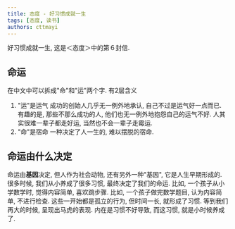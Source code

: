 ```yaml
---
title: 态度 - 好习惯成就一生
tags: [态度, 读书]
authors: cttmayi
---
```


好习惯成就一生, 这是＜态度＞中的第６封信.

## 命运
在中文中可以拆成"命"和"运"两个字. 有2层含义

1. "运"是运气
成功的创始人几乎无一例外地承认, 自己不过是运气好一点而已. 有趣的是, 那些不那么成功的人, 他们也无一例外地抱怨自己的运气不好. 人其实很难一辈子都走好运, 当然也不会一辈子走霉运.
2. "命"是宿命
一种决定了人一生的, 难以摆脱的宿命.

## 命运由什么决定
命运由**基因**决定, 但人作为社会动物, 还有另外一种"基因", 它是人生早期形成的. 很多时候, 我们从小养成了很多习惯, 最终决定了我们的命运.
比如, 一个孩子从小学数学时, 觉得内容简单, 喜欢跳步骤. 
比如, 一个孩子做完数学题目, 认为内容简单, 不进行检查.
这些一开始都是孤立的行为, 但时间一长, 就形成了习惯. 等到我们再大的时候, 呈现出马虎的表现. 内在是习惯不好导致, 而这习惯, 就是小时候养成了.